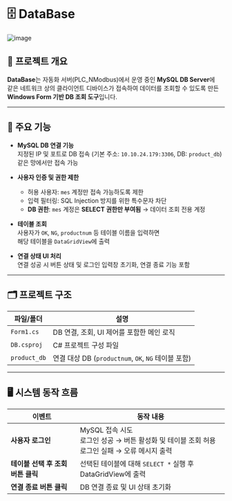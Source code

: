 # 🗄️ DataBase
![image](https://github.com/user-attachments/assets/00cb6d3c-0d99-4ce0-9aad-5d5a689b8ee7)


## 📘 프로젝트 개요

**DataBase**는 자동화 서버(PLC_NModbus)에서 운영 중인 **MySQL DB Server**에  
같은 네트워크 상의 클라이언트 디바이스가 접속하여 데이터를 조회할 수 있도록 만든  
**Windows Form 기반 DB 조회 도구**입니다.

---

## 🔧 주요 기능

- **MySQL DB 연결 기능**  
  지정된 IP 및 포트로 DB 접속 (기본 주소: `10.10.24.179:3306`, DB: `product_db`)
  같은 망에서만 접속 가능

- **사용자 인증 및 권한 제한**  
  - 허용 사용자: `mes` 계정만 접속 가능하도록 제한  
  - 입력 필터링: SQL Injection 방지를 위한 특수문자 차단  
  - **DB 권한**: `mes` 계정은 **SELECT 권한만 부여됨** → 데이터 조회 전용 계정

- **테이블 조회**  
  사용자가 `OK`, `NG`, `productnum` 등 테이블 이름을 입력하면  
  해당 테이블을 `DataGridView`에 출력

- **연결 상태 UI 처리**  
  연결 성공 시 버튼 상태 및 로그인 입력창 초기화, 연결 종료 기능 포함

---

## 🗂️ 프로젝트 구조

| 파일/폴더 | 설명 |
|-----------|------|
| `Form1.cs` | DB 연결, 조회, UI 제어를 포함한 메인 로직 |
| `DB.csproj` | C# 프로젝트 구성 파일 |
| `product_db` | 연결 대상 DB (`productnum`, `OK`, `NG` 테이블 포함) |

---

## 🖥️ 시스템 동작 흐름

| **이벤트**                       | **동작 내용** |
|----------------------------------|----------------|
| **사용자 로그인**               | MySQL 접속 시도<br>로그인 성공 → 버튼 활성화 및 테이블 조회 허용<br>로그인 실패 → 오류 메시지 출력 |
| **테이블 선택 후 조회 버튼 클릭** | 선택된 테이블에 대해 `SELECT *` 실행 후 DataGridView에 출력 |
| **연결 종료 버튼 클릭**         | DB 연결 종료 및 UI 상태 초기화 |
